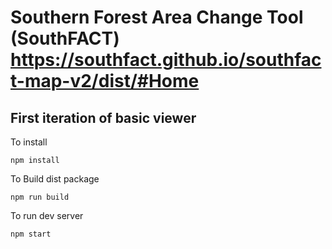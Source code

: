 # Southern Forest Area Change Tool (SouthFACT) https://southfact.github.io/southfact-map-v2/dist/#Home

## First iteration of basic viewer

To install
```
npm install
```

To Build dist package
```
npm run build
```

To run dev server
```
npm start
```
